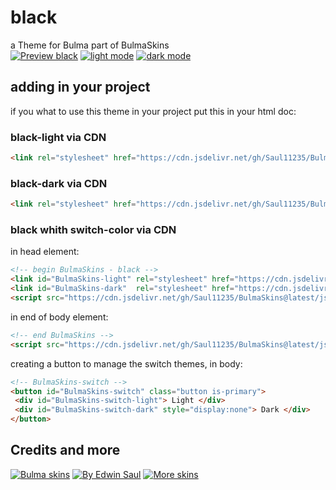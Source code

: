 # black            
a Theme for Bulma part of BulmaSkins             
[![ Preview black ](https://img.shields.io/badge/-Preview_black-red)](https://saul11235.github.io/BulmaSkins?&skin=black)
[![ light mode ](https://img.shields.io/badge/-light_mode-black)](https://saul11235.github.io/BulmaSkins?&skin=black&dark=false)
[![ dark mode ](https://img.shields.io/badge/-dark_mode-black)](https://saul11235.github.io/BulmaSkins?&skin=black&dark=true)
## adding in your project
if you what to use this theme in your project put this in your html doc:
### black-light via CDN
```html
<link rel="stylesheet" href="https://cdn.jsdelivr.net/gh/Saul11235/BulmaSkins@latest/css/black.light.css">
```
### black-dark via CDN
```html
<link rel="stylesheet" href="https://cdn.jsdelivr.net/gh/Saul11235/BulmaSkins@latest/css/black.dark.css">
```
### black whith switch-color via CDN
in head element:
```html
<!-- begin BulmaSkins - black -->
<link id="BulmaSkins-light" rel="stylesheet" href="https://cdn.jsdelivr.net/gh/Saul11235/BulmaSkins@latest/css/black.light.css">
<link id="BulmaSkins-dark"  rel="stylesheet" href="https://cdn.jsdelivr.net/gh/Saul11235/BulmaSkins@latest/css/black.dark.css">
<script src="https://cdn.jsdelivr.net/gh/Saul11235/BulmaSkins@latest/js/cdn/first.js"></script>
```
in end of body element:            
```html
<!-- end BulmaSkins -->
<script src="https://cdn.jsdelivr.net/gh/Saul11235/BulmaSkins@latest/js/cdn/last.js"></script>
```
creating a button to manage the switch themes, in body:            
```html
<!-- BulmaSkins-switch -->
<button id="BulmaSkins-switch" class="button is-primary">
 <div id="BulmaSkins-switch-light"> Light </div>
 <div id="BulmaSkins-switch-dark" style="display:none"> Dark </div>
</button>
```
## Credits and more 
[![Bulma skins](https://img.shields.io/badge/-Bulma_skins-blue)](https://saul11235.github.io/BulmaSkins/)
[![By Edwin Saul](https://img.shields.io/badge/-By_Edwin_Saul-black)](https://edwinsaul.com)
[![More skins](https://img.shields.io/badge/-More_skins-white)](https://github.com/Saul11235/BulmaSkins)
